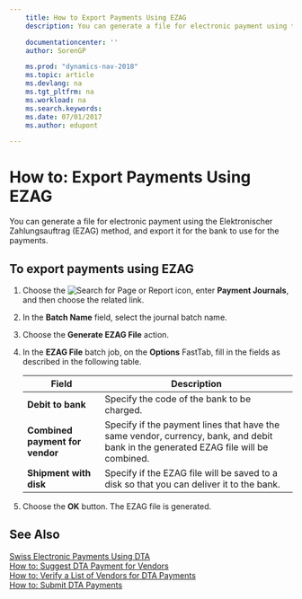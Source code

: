 ```yaml
---
    title: How to Export Payments Using EZAG
    description: You can generate a file for electronic payment using the Elektronischer Zahlungsauftrag (EZAG) method, and export it for the bank to use for the payments.

    documentationcenter: ''
    author: SorenGP

    ms.prod: "dynamics-nav-2018"
    ms.topic: article
    ms.devlang: na
    ms.tgt_pltfrm: na
    ms.workload: na
    ms.search.keywords:
    ms.date: 07/01/2017
    ms.author: edupont

---
```

# How to: Export Payments Using EZAG
You can generate a file for electronic payment using the Elektronischer Zahlungsauftrag (EZAG) method, and export it for the bank to use for the payments.  

## To export payments using EZAG  

1.  Choose the ![Search for Page or Report](../../media/ui-search/search_small.png "Search for Page or Report icon") icon, enter **Payment Journals**, and then choose the related link.  
2.  In the **Batch Name** field, select the journal batch name.  
3.  Choose the **Generate EZAG File** action.  
4.  In the **EZAG File** batch job, on the **Options** FastTab, fill in the fields as described in the following table.  

    |Field|Description|  
    |---------------------------------|---------------------------------------|  
    |**Debit to bank**|Specify the code of the bank to be charged.|  
    |**Combined payment for vendor**|Specify if the payment lines that have the same vendor, currency, bank, and debit bank in the generated EZAG file will be combined.|  
    |**Shipment with disk**|Specify if the EZAG file will be saved to a disk so that you can deliver it to the bank.|  

5.  Choose the **OK** button. The EZAG file is generated.  

## See Also  
 [Swiss Electronic Payments Using DTA](swiss-electronic-payments-using-dta.md)   
 [How to: Suggest DTA Payment for Vendors](how-to-suggest-dta-payment-for-vendors.md)   
 [How to: Verify a List of Vendors for DTA Payments](how-to-verify-a-list-of-vendors-for-dta-payments.md)   
 [How to: Submit DTA Payments](how-to-submit-dta-payments.md) 
